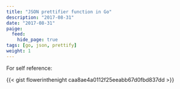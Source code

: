 ```yaml
---
title: "JSON prettifier function in Go"
description: "2017-08-31"
date: "2017-08-31"
paige:
  feed:
    hide_page: true
tags: [go, json, prettify]
weight: 1
---
```


For self reference:

{{< gist flowerinthenight caa8ae4a0112f25eeabb67d0fbd837dd >}}

<br>
